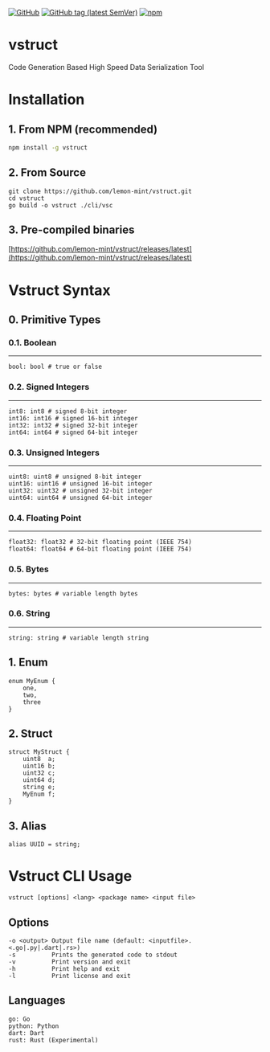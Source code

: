 
[![GitHub](https://img.shields.io/github/license/lemon-mint/vstruct?style=for-the-badge)](https://github.com/lemon-mint/vstruct/blob/main/LICENSE)
[![GitHub tag (latest SemVer)](https://img.shields.io/github/v/tag/lemon-mint/vstruct?label=latest&style=for-the-badge)](https://github.com/lemon-mint/vstruct/releases/latest)
[![npm](https://img.shields.io/npm/v/vstruct?color=cb0303&style=for-the-badge)](https://www.npmjs.com/package/vstruct)

# vstruct

Code Generation Based High Speed Data Serialization Tool

# Installation

## 1. From NPM (recommended)

```bash
npm install -g vstruct
```

## 2. From Source

```
git clone https://github.com/lemon-mint/vstruct.git
cd vstruct
go build -o vstruct ./cli/vsc
```

## 3. Pre-compiled binaries

[https://github.com/lemon-mint/vstruct/releases/latest](https://github.com/lemon-mint/vstruct/releases/latest)

# Vstruct Syntax

## 0. Primitive Types

### 0.1. Boolean
---
```
bool: bool # true or false
```

### 0.2. Signed Integers
---
```
int8: int8 # signed 8-bit integer
int16: int16 # signed 16-bit integer
int32: int32 # signed 32-bit integer
int64: int64 # signed 64-bit integer
```

### 0.3. Unsigned Integers
---
```
uint8: uint8 # unsigned 8-bit integer
uint16: uint16 # unsigned 16-bit integer
uint32: uint32 # unsigned 32-bit integer
uint64: uint64 # unsigned 64-bit integer
```

### 0.4. Floating Point
---
```
float32: float32 # 32-bit floating point (IEEE 754)
float64: float64 # 64-bit floating point (IEEE 754)
```

### 0.5. Bytes
---
```
bytes: bytes # variable length bytes
```

### 0.6. String
---
```
string: string # variable length string
```

## 1. Enum

```vstruct
enum MyEnum {
    one,
    two,
    three
}
```

## 2. Struct

```vstruct
struct MyStruct {
    uint8  a;
    uint16 b;
    uint32 c;
    uint64 d;
    string e;
    MyEnum f;
}
```

## 3. Alias

```vstruct
alias UUID = string;
```

# Vstruct CLI Usage

```
vstruct [options] <lang> <package name> <input file>
```

## Options

```
-o <output> Output file name (default: <inputfile>.<.go|.py|.dart|.rs>)
-s          Prints the generated code to stdout
-v          Print version and exit
-h          Print help and exit
-l          Print license and exit
```

## Languages

```
go: Go
python: Python
dart: Dart
rust: Rust (Experimental)
```
